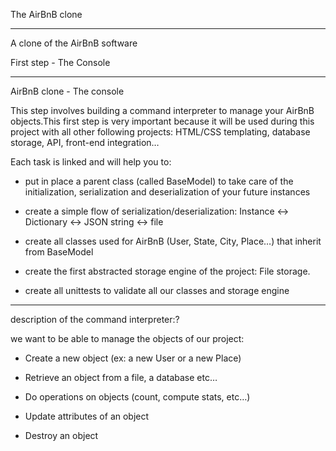 The AirBnB clone

---

A clone of the AirBnB software


First step - The Console

---

AirBnB clone - The console


This step involves building a command interpreter to manage your AirBnB objects.This first step is very important because it will be used during this project with all other following projects: HTML/CSS templating, database storage, API, front-end integration…


Each task is linked and will help you to:


* put in place a parent class (called BaseModel) to take care of the initialization, serialization and deserialization of your future instances

* create a simple flow of serialization/deserialization: Instance <-> Dictionary <-> JSON string <-> file

* create all classes used for AirBnB (User, State, City, Place…) that inherit from BaseModel

* create the first abstracted storage engine of the project: File storage.

* create all unittests to validate all our classes and storage engine

---

description of the command interpreter:?


we want to be able to manage the objects of our project:

* Create a new object (ex: a new User or a new Place)

* Retrieve an object from a file, a database etc…

* Do operations on objects (count, compute stats, etc…)

* Update attributes of an object

* Destroy an object


